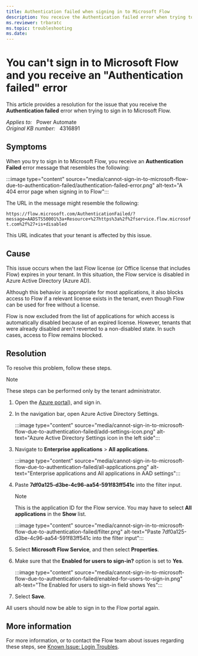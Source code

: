 ```yaml
---
title: Authentication failed when signing in to Microsoft Flow
description: You receive the Authentication failed error when trying to sign in to Microsoft Flow.
ms.reviewer: trbaratc
ms.topic: troubleshooting
ms.date: 
---
```

# You can't sign in to Microsoft Flow and you receive an "Authentication failed" error

This article provides a resolution for the issue that you receive the **Authentication failed** error when trying to sign in to Microsoft Flow.

_Applies to:_ &nbsp; Power Automate  
_Original KB number:_ &nbsp; 4316891

## Symptoms

When you try to sign in to Microsoft Flow, you receive an **Authentication Failed** error message that resembles the following:

:::image type="content" source="media/cannot-sign-in-to-microsoft-flow-due-to-authentication-failed/authentication-failed-error.png" alt-text="A 404 error page when signing in to Flow":::

The URL in the message might resemble the following:

`https://flow.microsoft.com/AuthenticationFailed/?message=AADSTS50001%3a+Resource+%27https%3a%2f%2fservice.flow.microsoft.com%2f%27+is+disabled`

This URL indicates that your tenant is affected by this issue.

## Cause

This issue occurs when the last Flow license (or Office license that includes Flow) expires in your tenant. In this situation, the Flow service is disabled in Azure Active Directory (Azure AD).

Although this behavior is appropriate for most applications, it also blocks access to Flow if a relevant license exists in the tenant, even though Flow can be used for free without a license.

Flow is now excluded from the list of applications for which access is automatically disabled because of an expired license. However, tenants that were already disabled aren't reverted to a non-disabled state. In such cases, access to Flow remains blocked.

## Resolution

To resolve this problem, follow these steps.

> [!NOTE]
> These steps can be performed only by the tenant administrator.

1. Open the [Azure portal](https://portal.azure.com)), and sign in.
2. In the navigation bar, open Azure Active Directory Settings.

    :::image type="content" source="media/cannot-sign-in-to-microsoft-flow-due-to-authentication-failed/add-settings-icon.png" alt-text="Azure Active Directory Settings icon in the left side":::

3. Navigate to **Enterprise applications** > **All applications**.

    :::image type="content" source="media/cannot-sign-in-to-microsoft-flow-due-to-authentication-failed/all-applications.png" alt-text="Enterprise applications and All applications in AAD settings":::

4. Paste **7df0a125-d3be-4c96-aa54-591f83ff541c** into the filter input.

    > [!NOTE]
    > This is the application ID for the Flow service. You may have to select **All applications** in the **Show** list.

    :::image type="content" source="media/cannot-sign-in-to-microsoft-flow-due-to-authentication-failed/filter.png" alt-text="Paste 7df0a125-d3be-4c96-aa54-591f83ff541c into the filter input":::

5. Select **Microsoft Flow Service**, and then select **Properties**.
6. Make sure that the **Enabled for users to sign-in?** option is set to **Yes**.

    :::image type="content" source="media/cannot-sign-in-to-microsoft-flow-due-to-authentication-failed/enabled-for-users-to-sign-in.png" alt-text="The Enabled for users to sign-in field shows Yes":::

7. Select **Save**.

All users should now be able to sign in to the Flow portal again.

## More information

For more information, or to contact the Flow team about issues regarding these steps, see [Known Issue: Login Troubles](https://flow.microsoft.com/blog/known-issue-login-troubles/).
